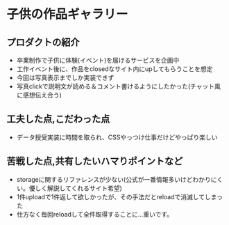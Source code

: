 # 子供の作品ギャラリー
## プロダクトの紹介
- 卒業制作で子供に体験(イベント)を届けるサービスを企画中
- 工作イベント後に、作品をclosedなサイト内にupしてもらうことを想定
- 今回は写真表示までしか実装できず
- 写真clickで説明文が読める＆コメント書けるようにしたかった(チャット風に感想伝え合う)
## 工夫した点,こだわった点
- データ授受実装に時間を取られ、CSSやっつけ仕事だけどやっぱり楽しい
## 苦戦した点,共有したいハマりポイントなど
- storageに関するリファレンスが少ない(公式が一番情報多いけどわかりにくい。優しく解説してくれるサイト希望)
- 1件uploadで1件返して欲しかったが、その手法だとreloadで消滅してしまった
- 仕方なく毎回reloadして全件取得することに...重いです。
